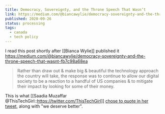 ```yaml
---
title: Democracy, Sovereignty, and the Throne Speech That Wasn’t
link: https://medium.com/@biancawylie/democracy-sovereignty-and-the-throne-speech-that-wasnt-fb7c98a68ea
published: 2020-09-26
status: processing
tags:
  - canada
  - tech policy
---
```


I read this post shortly after [[Bianca Wylie]] published it https://medium.com/@biancawylie/democracy-sovereignty-and-the-throne-speech-that-wasnt-fb7c98a68ea

> Rather than draw out & make big & beautiful the technology approach the country will take, the response was to continue to allow our digital society to be a reaction to a handful of US companies & to mitigate their impact by looking for some of their money.

This is what [[Saadia Muzaffar @ThisTechGirl::https://twitter.com/ThisTechGirl]] [chose to quote in her tweet](https://twitter.com/ThisTechGirl/status/1310016182758641670?s=20), along with "we deserve better".
